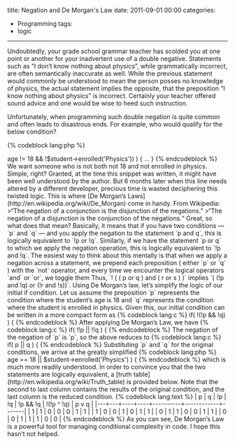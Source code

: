 title:  Negation and De Morgan's Law
date: 2011-09-01 00:00
categories:
  - Programming
tags:
  - logic
---

Undoubtedly, your grade school grammar teacher has scolded you at one point or another for your inadvertent use of a double negative.  Statements such as “I don’t know nothing about physics”, while grammatically incorrect, are often semantically inaccurate as well.  While the previous statement would commonly be understood to mean the person posses no knowledge of physics, the actual statement implies the opposite, that the preposition “I know nothing about physics” is incorrect.  Certainly your teacher offered sound advice and one would be wise to heed such instruction.<!-- more -->

Unfortunately, when programming such double negation is quite common and often leads to disastrous ends.  For example, who would qualify for the below condition?

{% codeblock lang:php %}
<?php
if( !($student->age != 18 && !$student->enrolled('Physics')) ) { ... }
{% endcodeblock %}

We want someone who is not both not 18 and not enrolled in physics. Simple, right?

Granted, at the time this snippet was written, it might have been well understood by the author.  But 6 months later when this line needs altered by a different developer, precious time is wasted deciphering this twisted logic.

This is where [De Morgan’s Laws](http://en.wikipedia.org/wiki/De_Morgan) come in handy. From Wikipedia:

>“The negation of a conjunction is the disjunction of the negations.”
>“The negation of a disjunction is the conjunction of the negations.“

Great, so what does that mean? Basically, it means that if you have two conditions — `p` and `q` — and you apply the negation to the statement `p and q`, this is logically equivalent to `!p or !q`. Similarly, if we have the statement `p or q` to which we apply the negation operation, this is logically equivalent to `!p and !q`.

The easiest way to think about this mentally is that when we apply a negation across a statement, we prepend each preposition ( either `p` or `q` ) with the `not` operator, and every time we encounter the logical operators `and` or `or`, we toggle them

Thus, `! ( ( p or q ) and ( r or s ) )` implies `( (!p and !q) or (!r and !s))`.

Using De Morgan’s law, let’s simplify the logic of our initial if condition.

Let us assume the preposition `p` represents the condition where the student’s age is 18 and `q` represents the condition where the student is enrolled in physics. Given this, our initial condition can be written in a more compact form as

{% codeblock lang:c %}
if( !(!p && !q) ) {
{% endcodeblock %}

After applying De Morgan’s Law, we have

{% codeblock lang:c %}
if( !!p || !!q ) {
{% endcodeblock %}

The negation of the negation of `p` is `p`, so the above reduces to

{% codeblock lang:c %}
if( p || q ) {
{% endcodeblock %}

Substituting `p` and `q` for the original conditions, we arrive at the greatly simplified

{% codeblock lang:php %}
<?php
if ( $student->age == 18 || $student->enrolled('Physics') ) {
{% endcodeblock %}

which is much more readily understood.

In order to convince you that the two statements are logically equivalent, a [truth table](http://en.wikipedia.org/wiki/Truth_table) is provided below. Note that the second to last column contains the results of the original condition, and the last column is the reduced condition.

{% codeblock lang:text %}
| p | q | !p | !q | !p && !q | !(!p ^ !q) | p v q |
|---+---+----+----+----------+------------+-------|
| 1 | 1 |  0 |  0 |        0 |          1 |     1 |
| 1 | 0 |  0 |  1 |        0 |          1 |     1 |
| 0 | 1 |  1 |  0 |        0 |          1 |     1 |
| 0 | 0 |  1 |  1 |        1 |          0 |     0 |
{% endcodeblock %}

As you can see, De Morgan’s Law is a powerful tool for managing conditional complexity in code. I hope this hasn’t not helped.
